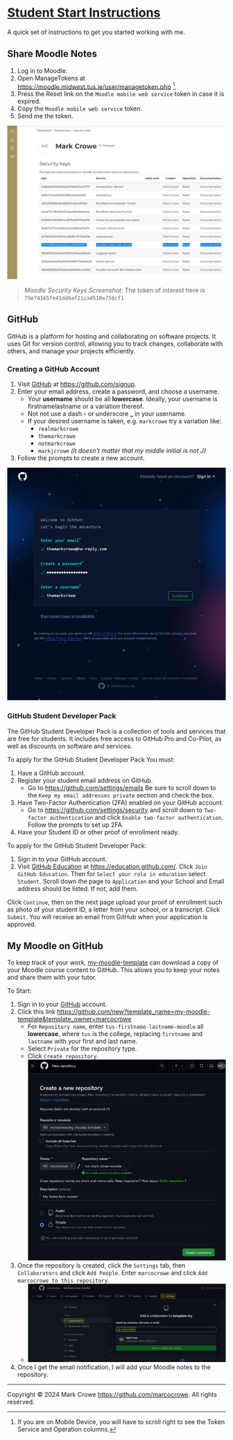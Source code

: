 
# [Student Start Instructions](https://github.com/marcocrowe/student-start-instructions "Student Start Instructions")

A quick set of instructions to get you started working with me.

## Share Moodle Notes

1. Log in to Moodle.
2. Open ManageTokens at <https://moodle.midwest.tus.ie/user/managetoken.php> [^1].
3. Press the Reset link on the `Moodle mobile web service` token in case it is expired.
4. Copy the `Moodle mobile web service` token.
5. Send me the token.

[^1]: If you are on Mobile Device, you will have to scroll right to see the Token Service and Operation columns.

![Moodle Security Keys Screenshot](images/readme/moodle-security-keys-screenshot-2024-07jul-19.png)
> *Moodle Security Keys Screenshot*: The token of interest here is `79e74165fe41dd0af21cad518e758cf1`

## GitHub

GitHub is a platform for hosting and collaborating on software projects. It uses Git for version control, allowing you to track changes, collaborate with others, and manage your projects efficiently.

### Creating a GitHub Account

1. Visit [GitHub](https://github.com/ "GitHub") at <https://github.com/signup>.
2. Enter your email address, create a password, and choose a username.
   - Your **username** should be all **lowercase**. Ideally, your username is firstnamelastname or a variation thereof.
   - Not not use a dash **-** or underscore **_** in your username.
   - If your desired username is taken, e.g. `markcrowe` try a variation like:
     - `realmarkcrowe`
     - `themarkcrowe`
     - `notmarkcrowe`
     - `markjcrowe` *(it doesn't matter that my middle initial is not J)*
3. Follow the prompts to create a new account.

![GitHub Sign Up Screenshot](images/readme/github-sign-up-screenshot-2024-07jul-19.png)

### GitHub Student Developer Pack

The GitHub Student Developer Pack is a collection of tools and services that are free for students. It includes free access to GitHub Pro and Co-Pilot, as well as discounts on software and services.

To apply for the GitHub Student Developer Pack You must:

1. Have a GitHub account.
2. Register your student email address on GitHub.
   - Go to <https://github.com/settings/emails>  Be sure to scroll down to the `Keep my email addresses private` section and check the box.
3. Have Two-Factor Authentication (2FA) enabled on your GitHub account.
   - Go to <https://github.com/settings/security> and scroll down to `Two-factor authentication` and click `Enable two-factor authentication`. Follow the prompts to set up 2FA.
4. Have your Student ID or other proof of enrollment ready.

To apply for the GitHub Student Developer Pack:

1. Sign in to your GitHub account.
2. Visit [GitHub Education](https://education.github.com/) at <https://education.github.com/>. Click `Join GitHub Education`. Then for `Select your role in education` select `Student`.  Scroll down the page to `Application` and your School and Email address should be listed. If not, add them.

Click `Continue`, then on the next page upload your proof of enrollment such as photo of your student ID, a letter from your school, or a transcript. Click `Submit`. You will receive an email from GitHub when your application is approved.

## My Moodle on GitHub

To keep track of your work, [my-moodle-template](https://github.com/marcocrowe/my-moodle-template "my-moodle-template") can download a copy of your Moodle course content to GitHub. This allows you to keep your notes and share them with your tutor.

To Start:

1. Sign in to your [GitHub](https://github.com/login "GitHub") account.
2. Click this link <https://github.com/new?template_name=my-moodle-template&template_owner=marcocrowe>
   - For `Repository name`, enter `tus-firstname-lastname-moodle` all **lowercase**, where `tus` is the college, replacing `firstname` and `lastname` with your first and last name.
   - Select `Private` for the repository type.
   - Click `Create repository`.
   ![Create Repository Screenshot](images/readme/create-repository-screenshot-2024-07jul-26.png)
3. Once the repository is created, click the `Settings` tab, then `Collaborators` and click `Add People`. Enter `marcocrowe` and click `Add marcocrowe to this repository`.
   - ![1722008820809](images/readme/add-collaborators-screenshot-2024-07jul-26.png)
4. Once I get the email notification, I will add your Moodle notes to the repository.

---
Copyright &copy; 2024 Mark Crowe <https://github.com/marcocrowe>. All rights reserved.
